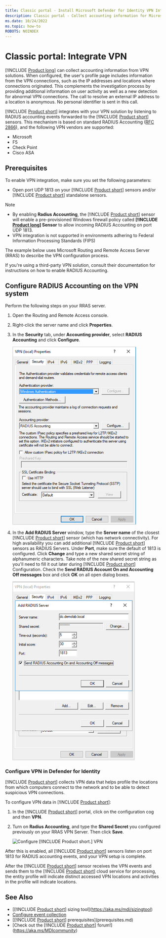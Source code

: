 ```yaml
---
title: Classic portal - Install Microsoft Defender for Identity VPN Integration
description: Classic portal - Collect accounting information for Microsoft Defender for Identity by integrating a VPN.
ms.date: 10/24/2022
ms.topic: how-to
ROBOTS: NOINDEX
---
```


# Classic portal: Integrate VPN

[!INCLUDE [Product long](includes/product-long.md)] can collect accounting information from VPN solutions. When configured, the user's profile page includes information from the VPN connections, such as the IP addresses and locations where connections originated. This complements the investigation process by providing additional information on user activity as well as a new detection for abnormal VPN connections. The call to resolve an external IP address to a location is anonymous. No personal identifier is sent in this call.

[!INCLUDE [Product short](includes/product-short.md)] integrates with your VPN solution by listening to RADIUS accounting events forwarded to the [!INCLUDE [Product short](includes/product-short.md)] sensors. This mechanism is based on standard RADIUS Accounting ([RFC 2866](https://tools.ietf.org/html/rfc2866)), and the following VPN vendors are supported:

- Microsoft
- F5
- Check Point
- Cisco ASA

## Prerequisites

To enable VPN integration, make sure you set the following parameters:

- Open port UDP 1813 on your [!INCLUDE [Product short](includes/product-short.md)] sensors and/or [!INCLUDE [Product short](includes/product-short.md)] standalone sensors.

> [!NOTE]
>
> - By enabling **Radius Accounting**, the [!INCLUDE [Product short](includes/product-short.md)] sensor will enable a pre-provisioned Windows firewall policy called **[!INCLUDE [Product long](includes/product-long.md)] Sensor** to allow incoming RADIUS Accounting on port UDP 1813.
> - VPN integration is not supported in environments adhering to Federal Information Processing Standards (FIPS)

The example below uses Microsoft Routing and Remote Access Server (RRAS) to describe the VPN configuration process.

If you're using a third-party VPN solution, consult their documentation for instructions on how to enable RADIUS Accounting.

## Configure RADIUS Accounting on the VPN system

Perform the following steps on your RRAS server.

1. Open the Routing and Remote Access console.
1. Right-click the server name and click **Properties**.
1. In the **Security** tab, under **Accounting provider**, select **RADIUS Accounting** and click **Configure**.

    ![RADIUS setup.](media/radius-setup.png)

1. In the **Add RADIUS Server** window, type the **Server name** of the closest [!INCLUDE [Product short](includes/product-short.md)] sensor (which has network connectivity). For high availability you can add additional [!INCLUDE [Product short](includes/product-short.md)] sensors as RADIUS Servers. Under **Port**, make sure the default of 1813 is configured. Click **Change** and type a new shared secret string of alphanumeric characters. Take note of the new shared secret string as you'll need to fill it out later during [!INCLUDE [Product short](includes/product-short.md)] Configuration. Check the **Send RADIUS Account On and Accounting Off messages** box and click **OK** on all open dialog boxes.

    ![VPN setup.](media/vpn-set-accounting.png)

### Configure VPN in Defender for Identity

[!INCLUDE [Product short](includes/product-short.md)] collects VPN data that helps profile the locations from which computers connect to the network and to be able to detect suspicious VPN connections.

To configure VPN data in [!INCLUDE [Product short](includes/product-short.md)]:

1. In the [!INCLUDE [Product short](includes/product-short.md)] portal, click on the configuration cog and then **VPN**.
1. Turn on **Radius Accounting**, and type the **Shared Secret** you configured previously on your RRAS VPN Server. Then click **Save**.

    ![Configure [!INCLUDE [Product short.](includes/product-short.md)] VPN](media/vpn-radius.png)

After this is enabled, all [!INCLUDE [Product short](includes/product-short.md)] sensors listen on port 1813 for RADIUS accounting events, and your VPN setup is complete.

 After the [!INCLUDE [Product short](includes/product-short.md)] sensor receives the VPN events and sends them to the [!INCLUDE [Product short](includes/product-short.md)] cloud service for processing, the entity profile will indicate distinct accessed VPN locations and activities in the profile will indicate locations.

## See Also

- [[!INCLUDE [Product short](includes/product-short.md)] sizing tool](<https://aka.ms/mdi/sizingtool>)
- [Configure event collection](configure-event-collection.md)
- [[!INCLUDE [Product short](includes/product-short.md)] prerequisites](prerequisites.md)
- [Check out the [!INCLUDE [Product short](includes/product-short.md)] forum!](<https://aka.ms/MDIcommunity>)
